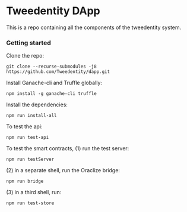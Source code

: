 # Tweedentity DApp

This is a repo containing all the components of the tweedentity system.

### Getting started

Clone the repo:

```
git clone --recurse-submodules -j8 https://github.com/Tweedentity/dapp.git
```

Install Ganache-cli and Truffle globally:

```
npm install -g ganache-cli truffle
```

Install the dependencies:

```
npm run install-all
```

To test the api:

```
npm run test-api
```

To test the smart contracts,
(1) run the test server:

```
npm run testServer
```
(2) in a separate shell, run the Oraclize bridge:
```
npm run bridge
```
(3) in a third shell, run:
```
npm run test-store
```

